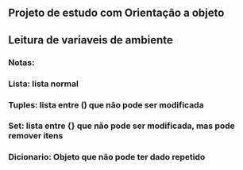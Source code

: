 ## Projeto de estudo com Orientação a objeto
## Leitura de variaveis de ambiente

### **Notas:**

### **Lista:** lista normal

### **Tuples:** lista entre () que não pode ser modificada

### **Set:** lista entre {} que não pode ser modificada, mas pode remover itens

### **Dicionario:** Objeto que não pode ter dado repetido